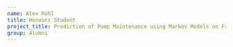 ```yaml
---
name: Alex Rohl
title: Honours Student
project_title: Prediction of Pump Maintenance using Markov Models on Free Text Work Orders
group: Alumni
---
```

